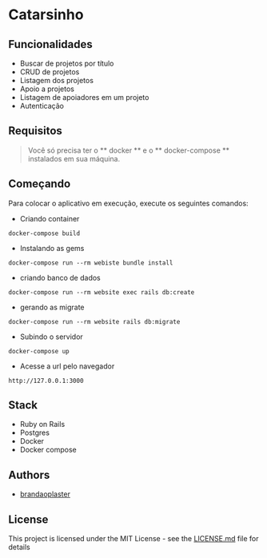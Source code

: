 # Catarsinho

## Funcionalidades
- Buscar de projetos por título
- CRUD de projetos
- Listagem dos projetos
- Apoio a projetos
- Listagem de apoiadores em um projeto
- Autenticação

## Requisitos

> Você só precisa ter o ** docker ** e o ** docker-compose ** instalados em sua máquina.


## Começando
Para colocar o aplicativo em execução, execute os seguintes comandos:

- Criando container
```
docker-compose build
```

- Instalando as gems
```
docker-compose run --rm webiste bundle install
```

- criando banco de dados
```
docker-compose run --rm website exec rails db:create
```

- gerando as migrate
```
docker-compose run --rm website rails db:migrate
```

- Subindo o servidor
```  
docker-compose up
```

- Acesse a url pelo navegador
```  
http://127.0.0.1:3000
```

## Stack
 - Ruby on Rails
 - Postgres
 - Docker
 - Docker compose

## Authors

- [brandaoplaster](https://github.com/brandaoplaster)

## License

This project is licensed under the MIT License - see the [LICENSE.md](LICENSE.md) file for details
